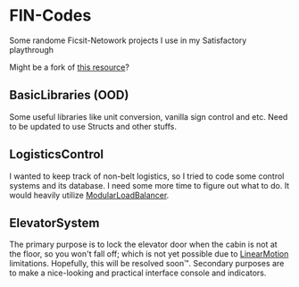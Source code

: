 # FIN-Codes
Some randome Ficsit-Netowork projects I use in my Satisfactory playthrough

Might be a fork of [this resource](https://discord.com/channels/735877487808086088/735879752522399804/1259111023093485630)?

## BasicLibraries (OOD)
Some useful libraries like unit conversion, vanilla sign control and etc. Need to be updated to use Structs and other stuffs.

## LogisticsControl
I wanted to keep track of non-belt logistics, so I tried to code some control systems and its database. I need some more time to figure out what to do. It would heavily utilize [ModularLoadBalancer](https://ficsit.app/mod/LoadBalancers).

## ElevatorSystem
The primary purpose is to lock the elevator door when the cabin is not at the floor, so you won't fall off; which is not yet possible due to [LinearMotion](https://ficsit.app/mod/LinearMotion) limitations. Hopefully, this will be resolved soon:tm:. Secondary purposes are to make a nice-looking and practical interface console and indicators.